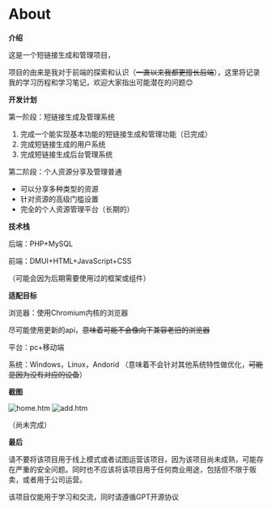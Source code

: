 # **About**
**介绍**

这是一个短链接生成和管理项目，

项目的由来是我对于前端的探索和认识（~~一直以来我都更擅长后端~~），这里将记录我的学习历程和学习笔记，欢迎大家指出可能潜在的问题😊

**开发计划**

第一阶段：短链接生成及管理系统

1. 完成一个能实现基本功能的短链接生成和管理功能（已完成）
1. 完成短链接生成的用户系统
1. 完成短链接生成后台管理系统

第二阶段：个人资源分享及管理普通

- 可以分享多种类型的资源
- 针对资源的高级门槛设置
- 完全的个人资源管理平台（长期的）

**技术栈**

后端：PHP+MySQL

前端：DMUI+HTML+JavaScript+CSS 

（可能会因为后期需要使用过的框架或组件）

**适配目标**

浏览器：使用Chromium内核的浏览器

尽可能使用更新的api，~~意味着可能不会像向下兼容老旧的浏览器~~

平台：pc+移动端

系统：Windows，Linux，Andorid （意味着不会针对其他系统特性做优化，~~可能是因为没有对应的设备~~）

**截图**

![home.htm](https://z1.ax1x.com/2023/11/19/piUVgm9.png)
![add.htm](https://z1.ax1x.com/2023/11/19/piUV6OJ.png)

（尚未完成）

**最后**

请不要将该项目用于线上模式或者试图运营该项目，因为该项目尚未成熟，可能存在严重的安全问题。同时也不应该将该项目用于任何商业用途，包括但不限于贩卖，或者用于公司运营。

该项目仅能用于学习和交流，同时请遵循GPT开源协议
